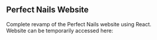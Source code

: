 ## Perfect Nails Website
Complete revamp of the Perfect Nails website using React. <br>
Website can be temporarily accessed here: 
